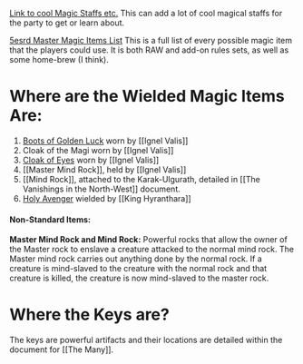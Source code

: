 [Link to cool Magic Staffs etc.](https://www.5esrd.com/gamemastering/magic-items/rods-staves-wands/) This can add a lot of cool magical staffs for the party to get or learn about. 

[5esrd Master Magic Items List](https://www.5esrd.com/database/magicitem/) This is a full list of every possible magic item that the players could use. It is both RAW and add-on rules sets, as well as some home-brew (I think).

# Where are the Wielded Magic Items Are:
1. [Boots of Golden Luck](https://www.5esrd.com/database/magicitem/boots-of-golden-luck/) worn by [[Ignel Valis]]
2. Cloak of the Magi worn by [[Ignel Valis]]
3. [Cloak of Eyes](https://www.5esrd.com/database/magicitem/cloak-of-eyes/) worn by [[Ignel Valis]]
4. [[Master Mind Rock]], held by [[Ignel Valis]]
5. [[Mind Rock]], attached to the Karak-Ulgurath, detailed in [[The Vanishings in the North-West]] document.
6. [Holy Avenger](https://roll20.net/compendium/dnd5e/Holy%20Avenger#content) wielded by [[King Hyranthara]]

#### Non-Standard Items:

**Master Mind Rock and Mind Rock:**
Powerful rocks that allow the owner of the Master rock to enslave a creature attacked to the normal mind rock. The Master mind rock carries out anything done by the normal rock. If a creature is mind-slaved to the creature with the normal rock and that creature is killed, the creature is now mind-slaved to the master rock.

# Where the Keys are?
The keys are powerful artifacts and their locations are detailed within the document for [[The Many]]. 